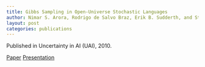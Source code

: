 ```yaml
---
title: Gibbs Sampling in Open-Universe Stochastic Languages
author: Nimar S. Arora, Rodrigo de Salvo Braz, Erik B. Sudderth, and Stuart Russell.
layout: post
categories: publications
---
```


Published in Uncertainty in AI (UAI), 2010.

[Paper](Arora_UAI_10.pdf) [Presentation](Arora_UAI_10.ppt)
